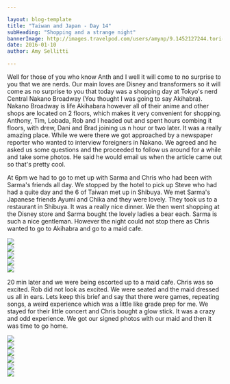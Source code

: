```yaml
---

layout: blog-template
title: "Taiwan and Japan - Day 14"
subHeading: "Shopping and a strange night"
bannerImage: http://images.travelpod.com/users/amynp/9.1452127244.tori-gate.jpg
date: 2016-01-10
author: Amy Sellitti

---
```

Well for those of you who know Anth and I well it will come to no surprise to you that we are nerds. Our main loves are Disney and transformers so it will come as no surprise to you that today was a shopping day at Tokyo's nerd Central Nakano Broadway (You thought I was going to say Akihabra). Nakano Broadway is life Akihabara however all of their anime and other shops are located on 2 floors, which makes it very convenient for shopping. Anthony, Tim, Lobada, Rob and I headed out and spent hours combing it floors, with drew, Dani and Brad joining us n hour or two later. It was a really amazing place. While we were there we got approached by a newspaper reporter who wanted to interview foreigners in Nakano. We agreed and he asked us some questions and the proceeded to follow us around for a while and take some photos. He said he would email us when the article came out so that's pretty cool.

At 6pm we had to go to met up with Sarma and Chris who had been with Sarma's friends all day. We stopped by the hotel to pick up Steve who had had a quite day and the 6 of Taiwan met up in Shibuya. We met Sarma's Japanese friends Ayumi and Chika and they were lovely. They took us to a restaurant in Shibuya. It was a really nice dinner. We then went shopping at the Disney store and Sarma bought the lovely ladies a bear each. Sarma is such a nice gentleman. However the night could not stop there as Chris wanted to go to Akihabra and go to a maid cafe. 

<div class="center-image"><img src="http://images.travelpod.com/users/amynp/9.1452670805.hachik-333-statue.jpg" /></div>
<div class="center-image"><img src="http://images.travelpod.com/users/amynp/9.1452670805.steve-being-caveman.jpg" /></div>
<div class="center-image"><img src="http://images.travelpod.com/users/amynp/9.1452670805.all-of-us-for-dinner.jpg" /></div>
<div class="center-image"><img src="http://images.travelpod.com/users/amynp/9.1452670805.disneyshop.jpg" /></div>
<div class="center-image"><img src="http://images.travelpod.com/users/amynp/9.1452670805.presents-for-the-girls.jpg" /></div>

20 min later and we were being escorted up to a maid cafe. Chris was so excited. Rob did not look as excited. We were seated and the maid dressed us all in ears. Lets keep this brief and say that there were games, repeating songs, a weird experience which was a little like grade prep for me. We stayed for their little concert and Chris bought a glow stick. It was a crazy and odd experience. We got our signed photos with our maid and then it was time to go home.


<div class="center-image"><img src="http://images.travelpod.com/users/amynp/9.1452670805.anthony-with-his-fav-akb48.jpg" /></div>
<div class="center-image"><img src="http://images.travelpod.com/users/amynp/9.1452670805.chris-at-the-maid-cafe.jpg" /></div>
<div class="center-image"><img src="http://images.travelpod.com/users/amynp/9.1452670805.rob-and-i-in-our-ears.jpg" /></div>
<div class="center-image"><img src="http://images.travelpod.com/users/amynp/9.1452670805.dessert.jpg" /></div>
<div class="center-image"><img src="http://images.travelpod.com/users/amynp/9.1452670805.steve-the-bunny.jpg" /></div>
<div class="center-image"><img src="http://images.travelpod.com/users/amynp/9.1452670805.chris-and-his-glo-stitck.jpg" /></div>


